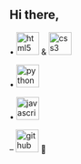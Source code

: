  ## Hi there,

 <p> • <img src='https://cdn.jsdelivr.net/npm/simple-icons@3.0.1/icons/html5.svg' alt='html5' height='40'> & <img src='https://cdn.jsdelivr.net/npm/simple-icons@3.0.1/icons/css3.svg' alt='css3' height='40'>
 <p> • <img src='https://cdn.jsdelivr.net/npm/simple-icons@3.0.1/icons/python.svg' alt='python' height='40'>
 <p> • <img src='https://cdn.jsdelivr.net/npm/simple-icons@3.0.1/icons/javascript.svg' alt='javascript' height='40'>

– [<img src='https://cdn.jsdelivr.net/npm/simple-icons@3.0.1/icons/github.svg' alt='github' height='40'>](https://github.com/22ln) 🔭 
